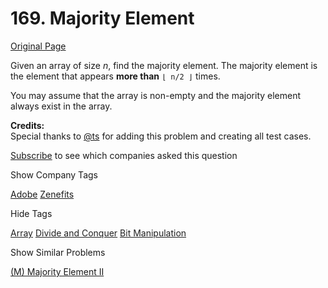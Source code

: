 # 169. Majority Element

[Original Page](https://leetcode.com/problems/majority-element/)

Given an array of size _n_, find the majority element. The majority element is the element that appears **more than** `⌊ n/2 ⌋` times.

You may assume that the array is non-empty and the majority element always exist in the array.

**Credits:**  
Special thanks to [@ts](https://oj.leetcode.com/discuss/user/ts) for adding this problem and creating all test cases.

<div>

[Subscribe](/subscribe/) to see which companies asked this question

</div>

<div>

<div id="company_tags" class="btn btn-xs btn-warning">Show Company Tags</div>

<span class="hidebutton">[Adobe](/company/adobe/) [Zenefits](/company/zenefits/)</span></div>

<div>

<div id="tags" class="btn btn-xs btn-warning">Hide Tags</div>

<span class="hidebutton" style="display: inline; opacity: 0.973043;">[Array](/tag/array/) [Divide and Conquer](/tag/divide-and-conquer/) [Bit Manipulation](/tag/bit-manipulation/)</span></div>

<div>

<div id="similar" class="btn btn-xs btn-warning">Show Similar Problems</div>

<span class="hidebutton">[(M) Majority Element II](/problems/majority-element-ii/)</span></div>